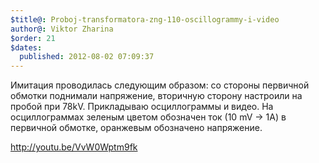 ```yaml
---
$title@: Proboj-transformatora-zng-110-oscillogrammy-i-video
author@: Viktor Zharina
$order: 21
$dates:
  published: 2012-08-02 07:09:37
---
```

Имитация проводилась следующим образом: со стороны первичной обмотки поднимали напряжение, вторичную сторону настроили на пробой при 78kV. Прикладываю осциллограммы и видео. На осциллограммах зеленым цветом обозначен ток (10 mV -> 1A) в первичной обмотке, оранжевым обозначено напряжение.


http://youtu.be/VvW0Wptm9fk